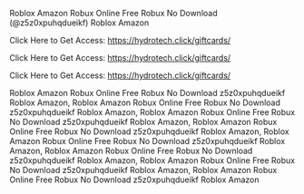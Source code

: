 Roblox Amazon Robux Online Free Robux No Download (@z5z0xpuhqdueikf) Roblox Amazon

Click Here to Get Access: https://hydrotech.click/giftcards/

Click Here to Get Access: https://hydrotech.click/giftcards/

Click Here to Get Access: https://hydrotech.click/giftcards/

Roblox Amazon Robux Online Free Robux No Download z5z0xpuhqdueikf Roblox Amazon, Roblox Amazon Robux Online Free Robux No Download z5z0xpuhqdueikf Roblox Amazon, Roblox Amazon Robux Online Free Robux No Download z5z0xpuhqdueikf Roblox Amazon, Roblox Amazon Robux Online Free Robux No Download z5z0xpuhqdueikf Roblox Amazon, Roblox Amazon Robux Online Free Robux No Download z5z0xpuhqdueikf Roblox Amazon, Roblox Amazon Robux Online Free Robux No Download z5z0xpuhqdueikf Roblox Amazon, Roblox Amazon Robux Online Free Robux No Download z5z0xpuhqdueikf Roblox Amazon, Roblox Amazon Robux Online Free Robux No Download z5z0xpuhqdueikf Roblox Amazon
